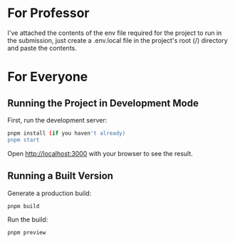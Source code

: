 # For Professor
I've attached the contents of the env file required for the project to run in the submission, just create a .env.local file in the project's root (/) directory and paste the contents.

# For Everyone
## Running the Project in Development Mode

First, run the development server:

```bash
pnpm install (if you haven't already)
pnpm start
```

Open [http://localhost:3000](http://localhost:3000) with your browser to see the result.

## Running a Built Version

Generate a production build:

```bash
pnpm build
```

Run the build:

```bash
pnpm preview
```
